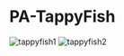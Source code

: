 # PA-TappyFish
![tappyfish1](https://github.com/batuhantosn/PA-TappyFish/assets/86925578/0b4dbbf9-0d54-46cf-b0a0-c2f48364beca)
![tappyfish2](https://github.com/batuhantosn/PA-TappyFish/assets/86925578/573d015f-97ec-4b36-986f-23691e8d71e4)
